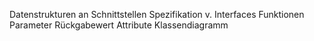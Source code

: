 Datenstrukturen an Schnittstellen
Spezifikation v. Interfaces
Funktionen
Parameter
Rückgabewert
Attribute
Klassendiagramm





